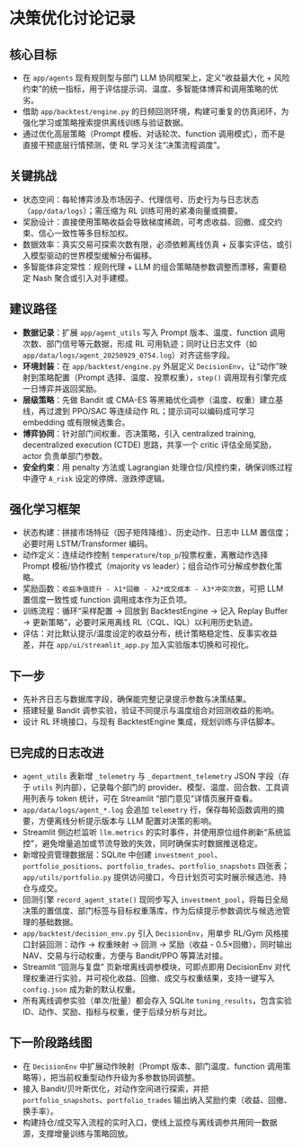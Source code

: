 # 决策优化讨论记录

## 核心目标
- 在 `app/agents` 现有规则型与部门 LLM 协同框架上，定义“收益最大化 + 风险约束”的统一指标，用于评估提示词、温度、多智能体博弈和调用策略的优劣。
- 借助 `app/backtest/engine.py` 的日频回测环境，构建可重复的仿真闭环，为强化学习或策略搜索提供离线训练与验证数据。
- 通过优化高层策略（Prompt 模板、对话轮次、function 调用模式），而不是直接干预底层行情预测，使 RL 学习关注“决策流程调度”。

## 关键挑战
- 状态空间：每轮博弈涉及市场因子、代理信号、历史行为与日志状态（`app/data/logs`）；需压缩为 RL 训练可用的紧凑向量或摘要。
- 奖励设计：直接使用策略收益会导致梯度稀疏，可考虑收益、回撤、成交约束、信心一致性等多目标加权。
- 数据效率：真实交易可探索次数有限，必须依赖离线仿真 + 反事实评估，或引入模型驱动的世界模型缓解分布偏移。
- 多智能体非定常性：规则代理 + LLM 的组合策略随参数调整而漂移，需要稳定 Nash 聚合或引入对手建模。

## 建议路径
- **数据记录**：扩展 `app/agent_utils` 写入 Prompt 版本、温度、function 调用次数、部门信号等元数据，形成 RL 可用轨迹；同时让日志文件（如 `app/data/logs/agent_20250929_0754.log`）对齐这些字段。
- **环境封装**：在 `app/backtest/engine.py` 外层定义 `DecisionEnv`，让“动作”映射到策略配置（Prompt 选择、温度、投票权重），`step()` 调用现有引擎完成一日博弈并返回奖励。
- **层级策略**：先做 Bandit 或 CMA-ES 等黑箱优化调参（温度、权重）建立基线，再过渡到 PPO/SAC 等连续动作 RL；提示词可以编码成可学习 embedding 或有限候选集合。
- **博弈协同**：针对部门间权重、否决策略，引入 centralized training, decentralized execution (CTDE) 思路，共享一个 critic 评估全局奖励，actor 负责单部门参数。
- **安全约束**：用 penalty 方法或 Lagrangian 处理仓位/风控约束，确保训练过程中遵守 `A_risk` 设定的停牌、涨跌停逻辑。

## 强化学习框架
- 状态构建：拼接市场特征（因子矩阵降维）、历史动作、日志中 LLM 置信度；必要时用 LSTM/Transformer 编码。
- 动作定义：连续动作控制 `temperature`/`top_p`/投票权重，离散动作选择 Prompt 模板/协作模式（majority vs leader）；组合动作可分解成参数化策略。
- 奖励函数：`收益净值提升 - λ1*回撤 - λ2*成交成本 - λ3*冲突次数`，可把 LLM 置信度一致性或 function 调用成本作为正负项。
- 训练流程：循环“采样配置 → 回放到 BacktestEngine → 记入 Replay Buffer → 更新策略”，必要时采用离线 RL（CQL、IQL）以利用历史轨迹。
- 评估：对比默认提示/温度设定的收益分布，统计策略稳定性、反事实收益差，并在 `app/ui/streamlit_app.py` 加入实验版本切换和可视化。

## 下一步
- 先补齐日志与数据库字段，确保能完整记录提示参数与决策结果。
- 搭建轻量 Bandit 调参实验，验证不同提示与温度组合对回测收益的影响。
- 设计 RL 环境接口，与现有 BacktestEngine 集成，规划训练与评估脚本。

## 已完成的日志改进
- `agent_utils` 表新增 `_telemetry` 与 `_department_telemetry` JSON 字段（存于 `utils` 列内部），记录每个部门的 provider、模型、温度、回合数、工具调用列表与 token 统计，可在 Streamlit “部门意见”详情页展开查看。
- `app/data/logs/agent_*.log` 会追加 `telemetry` 行，保存每轮函数调用的摘要，方便离线分析提示版本与 LLM 配置对决策的影响。
- Streamlit 侧边栏监听 `llm.metrics` 的实时事件，并使用原位组件刷新“系统监控”，避免增量追加或节流导致的失效，同时确保实时数据推送稳定。
- 新增投资管理数据层：SQLite 中创建 `investment_pool`、`portfolio_positions`、`portfolio_trades`、`portfolio_snapshots` 四张表；`app/utils/portfolio.py` 提供访问接口，今日计划页可实时展示候选池、持仓与成交。
- 回测引擎 `record_agent_state()` 现同步写入 `investment_pool`，将每日全局决策的置信度、部门标签与目标权重落库，作为后续提示参数调优与候选池管理的基础数据。
- `app/backtest/decision_env.py` 引入 `DecisionEnv`，用单步 RL/Gym 风格接口封装回测：动作 → 权重映射 → 回测 → 奖励（收益 - 0.5×回撤），同时输出 NAV、交易与行动权重，方便与 Bandit/PPO 等算法对接。
- Streamlit “回测与复盘” 页新增离线调参模块，可即点即用 DecisionEnv 对代理权重进行实验，并可视化收益、回撤、成交与权重结果，支持一键写入 `config.json` 成为新的默认权重。
- 所有离线调参实验（单次/批量）都会存入 SQLite `tuning_results`，包含实验 ID、动作、奖励、指标与权重，便于后续分析与对比。

## 下一阶段路线图
- 在 `DecisionEnv` 中扩展动作映射（Prompt 版本、部门温度、function 调用策略等），把当前权重型动作升级为多参数协同调整。
- 接入 Bandit/贝叶斯优化，对动作空间进行探索，并把 `portfolio_snapshots`、`portfolio_trades` 输出纳入奖励约束（收益、回撤、换手率）。
- 构建持仓/成交写入流程的实时入口，使线上监控与离线调参共用同一数据源，支撑增量训练与策略回放。
